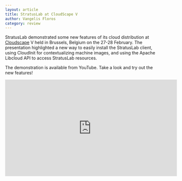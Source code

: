 ```yaml
---
layout: article
title: StratusLab at CloudScape V
author: Vangelis Floros
category: review
---
```


StratusLab demonstrated some new features of its cloud distribution at
[Cloudscape][cloudscape] V held in Brussels, Belgium on the 27-28
February.  The presentation highlighted a new way to easily install
the StratusLab client, using CloudInit for contextualizing machine
images, and using the Apache Libcloud API to access StratusLab
resources.

The demonstration is available from YouTube.  Take a look and try out
the new features!

<div class="video-container">
  <iframe width="560" height="315"
          src="http://www.youtube.com/embed/76zeUZysLcc"
          frameborder="0"
          allowfullscreen=""></iframe>
</div>


[cloudscape]: http://www.cloudscapeseries.eu/
